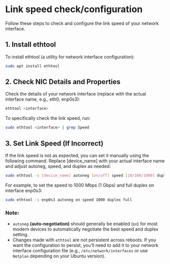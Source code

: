 # Link speed check/configuration

Follow these steps to check and configure the link speed of your network interface.

## 1. Install ethtool  
To install ethtool (a utility for network interface configuration):
```bash
sudo apt install ethtool
```
## 2. Check NIC Details and Properties  
Check the details of your network interface (replace <interface> with the actual interface name, e.g., eth0, enp0s3):
```bash
ethtool <interface>
```
To specifically check the link speed, run:
```bash
sudo ethtool <interface> | grep Speed
```
## 3. Set Link Speed (If Incorrect)  
If the link speed is not as expected, you can set it manually using the following command. Replace [device_name] with your actual interface name and adjust autoneg, speed, and duplex as needed:
```bash
sudo ethtool -s [device_name] autoneg [on/off] speed [10/100/1000] duplex [half/full]
```
For example, to set the speed to 1000 Mbps (1 Gbps) and full duplex on interface enp0s3:
```bash
sudo ethtool -s enp0s3 autoneg on speed 1000 duplex full
```
### Note:
* `autoneg` **(auto-negotiation)** should generally be enabled (`on`) for most modern devices to automatically negotiate the best speed and duplex setting.
* Changes made with `ethtool` are not persistent across reboots. If you want the configuration to persist, you’ll need to add it to your network interface configuration file (e.g., `/etc/network/interfaces` or use `Netplan` depending on your Ubuntu version).